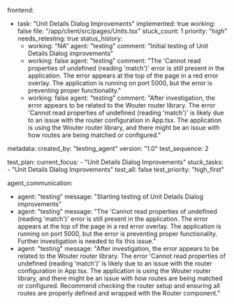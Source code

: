 frontend:
  - task: "Unit Details Dialog Improvements"
    implemented: true
    working: false
    file: "/app/client/src/pages/Units.tsx"
    stuck_count: 1
    priority: "high"
    needs_retesting: true
    status_history:
      - working: "NA"
        agent: "testing"
        comment: "Initial testing of Unit Details Dialog improvements"
      - working: false
        agent: "testing"
        comment: "The 'Cannot read properties of undefined (reading 'match')' error is still present in the application. The error appears at the top of the page in a red error overlay. The application is running on port 5000, but the error is preventing proper functionality."
      - working: false
        agent: "testing"
        comment: "After investigation, the error appears to be related to the Wouter router library. The error 'Cannot read properties of undefined (reading 'match')' is likely due to an issue with the router configuration in App.tsx. The application is using the Wouter router library, and there might be an issue with how routes are being matched or configured."

metadata:
  created_by: "testing_agent"
  version: "1.0"
  test_sequence: 2

test_plan:
  current_focus:
    - "Unit Details Dialog Improvements"
  stuck_tasks: 
    - "Unit Details Dialog Improvements"
  test_all: false
  test_priority: "high_first"

agent_communication:
  - agent: "testing"
    message: "Starting testing of Unit Details Dialog improvements"
  - agent: "testing"
    message: "The 'Cannot read properties of undefined (reading 'match')' error is still present in the application. The error appears at the top of the page in a red error overlay. The application is running on port 5000, but the error is preventing proper functionality. Further investigation is needed to fix this issue."
  - agent: "testing"
    message: "After investigation, the error appears to be related to the Wouter router library. The error 'Cannot read properties of undefined (reading 'match')' is likely due to an issue with the router configuration in App.tsx. The application is using the Wouter router library, and there might be an issue with how routes are being matched or configured. Recommend checking the router setup and ensuring all routes are properly defined and wrapped with the Router component."